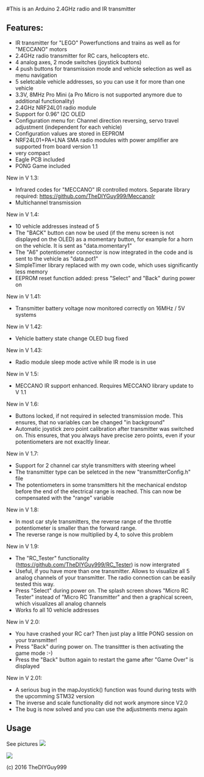 #This is an Arduino 2.4GHz radio and IR transmitter
## Features:
- IR transmitter for "LEGO" Powerfunctions and trains as well as for "MECCANO" motors
- 2.4GHz radio transmitter for RC cars, helicopters etc.
- 4 analog axes, 2 mode switches (joystick buttons)
- 4 push buttons for transmission mode and vehicle selection as well as menu navigation
- 5 seletcable vehicle addresses, so you can use it for more than one vehicle
- 3.3V, 8MHz Pro Mini (a Pro Micro is not supported anymore due to additional functionality)
- 2.4GHz NRF24L01 radio module
- Support for 0.96" I2C OLED
- Configuration menu for: Channel direction reversing, servo travel adjustment (independent for each vehicle)
- Configuration values are stored in EEPROM
- NRF24L01+PA+LNA SMA radio modules with power amplifier are supported from board version 1.1
- very compact
- Eagle PCB included
- PONG Game included

New in V 1.3:
- Infrared codes for "MECCANO" IR controlled motors. Separate library required: https://github.com/TheDIYGuy999/MeccanoIr
- Multichannel transmission

New in V 1.4:
- 10 vehicle addresses instead of 5
- The "BACK" button can now be used (if the menu screen is not displayed on the OLED) as a momentary button, for example for a horn on the vehicle. It is sent as "data.momentary1"
- The "A6" potentiometer connector is now integrated in the code and is sent to the vehicle as "data.pot1"
- SimpleTimer library replaced with my own code, which uses significantly less memory
- EEPROM reset function added: press "Select" and "Back" during power on

New in V 1.41:
- Transmitter battery voltage now monitored correctly on 16MHz / 5V systems

New in V 1.42:
- Vehicle battery state change OLED bug fixed

New in V 1.43:
- Radio module sleep mode active while IR mode is in use

New in V 1.5:
- MECCANO IR support enhanced. Requires MECCANO library update to V 1.1

New in V 1.6:
- Buttons locked, if not required in selected transmission mode. This ensures, that no variables can be changed "in background"
- Automatic joystick zero point calibration after transmitter was switched on. This ensures, that you always have precise zero points, even if your potentiometers are not exacltly linear.

New in V 1.7:
- Support for 2 channel car style transmitters with steering wheel
- The transmitter type can be seletced in the new "transmitterConfig.h" file
- The potentiometers in some transmitters hit the mechanical endstop before the end of the electrical range is reached. This can now be compensated with the "range" variable

New in V 1.8:
- In most car style transmitters, the reverse range of the throttle potentiometer is smaller than the forward range.
- The reverse range is now multiplied by 4, to solve this problem

New in V 1.9:
- The "RC_Tester" functionality (https://github.com/TheDIYGuy999/RC_Tester) is now intergrated
- Useful, if you have more than one transmitter. Allows to visualize all 5 analog channels of your transmitter. The radio connection can be easily tested this way.
- Press "Select" during power on. The splash screen shows "Micro RC Tester" instead of "Micro RC Transmitter" and then a graphical screen, which visualizes all analog channels
- Works fo all 10 vehicle addresses

New in V 2.0:
- You have crashed your RC car? Then just play a little PONG session on your transmitter!
- Press "Back" during power on. The transittter is then activating the game mode :-)
- Press the "Back" button again to restart the game after "Game Over" is displayed

New in V 2.01:
- A serious bug in the mapJoystick() function was found during tests with the upcomming STM32 version
- The inverse and scale functionality did not work anymore since V2.0
- The bug is now solved and you can use the adjustments menu again


## Usage

See pictures
![](https://github.com/TheDIYGuy999/RC_Transmitter/blob/master/1.jpg)

![](https://github.com/TheDIYGuy999/RC_Transmitter/blob/master/Micro_RC_Transmitter.jpg)

(c) 2016 TheDIYGuy999
